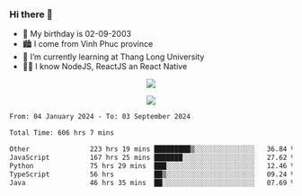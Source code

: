 ### Hi there 👋
- 🎂 My birthday is 02-09-2003
- 🏙️ I come from Vinh Phuc province
- 🌱 I’m currently learning at Thang Long University
- 🧑‍💻 I know NodeJS, ReactJS an React Native
<p align="center"><img src="https://github-readme-stats.vercel.app/api?username=tmquang0209&show_icons=true&theme=gradient"></p>
<p align="center"><img src="https://github-readme-stats.vercel.app/api/top-langs/?username=tmquang0209&hide=scss,css&langs_count=10"></p>
<!--START_SECTION:waka-->

```txt
From: 04 January 2024 - To: 03 September 2024

Total Time: 606 hrs 7 mins

Other               223 hrs 19 mins █████████▒░░░░░░░░░░░░░░░   36.84 %
JavaScript          167 hrs 25 mins ███████░░░░░░░░░░░░░░░░░░   27.62 %
Python              75 hrs 29 mins  ███░░░░░░░░░░░░░░░░░░░░░░   12.46 %
TypeScript          56 hrs          ██▒░░░░░░░░░░░░░░░░░░░░░░   09.24 %
Java                46 hrs 35 mins  ██░░░░░░░░░░░░░░░░░░░░░░░   07.69 %
```

<!--END_SECTION:waka-->
